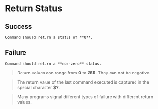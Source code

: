 # Return Status

## Success

	Command should return a status of **0**.

## Failure

	Command should return a **non-zero** status.

> Return values can range from **0** to **255**. They can not be negative.

> The return value of the last command executed is captured in the special character **$?**.

> Many programs signal different types of failure with different return values.

